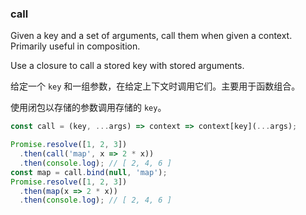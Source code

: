 ### call

Given a key and a set of arguments, call them when given a context. Primarily useful in composition.

Use a closure to call a stored key with stored arguments.

给定一个 `key` 和一组参数，在给定上下文时调用它们。主要用于函数组合。

使用闭包以存储的参数调用存储的 `key`。

```js
const call = (key, ...args) => context => context[key](...args);
```

```js
Promise.resolve([1, 2, 3])
  .then(call('map', x => 2 * x))
  .then(console.log); // [ 2, 4, 6 ]
const map = call.bind(null, 'map');
Promise.resolve([1, 2, 3])
  .then(map(x => 2 * x))
  .then(console.log); // [ 2, 4, 6 ]
```
